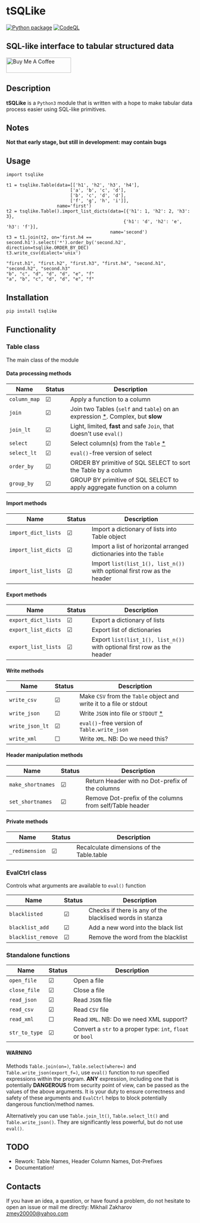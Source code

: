 # tSQLike

[![Python package](https://github.com/mezantrop/tSQLike/actions/workflows/python-package.yml/badge.svg)](https://github.com/mezantrop/tSQLike/actions/workflows/python-package.yml)
[![CodeQL](https://github.com/mezantrop/tSQLike/actions/workflows/codeql.yml/badge.svg)](https://github.com/mezantrop/tSQLike/actions/workflows/codeql.yml)

## SQL-like interface to tabular structured data

<a href="https://www.buymeacoffee.com/mezantrop" target="_blank"><img src="https://cdn.buymeacoffee.com/buttons/default-orange.png" alt="Buy Me A Coffee" height="41" width="174"></a>

## Description

**tSQLike** is a `Python3` module that is written with a hope to make tabular data process easier using SQL-like primitives.

## Notes

**Not that early stage, but still in development: may contain bugs**

## Usage

```Python3
import tsqlike

t1 = tsqlike.Table(data=[['h1', 'h2', 'h3', 'h4'],
                        ['a', 'b', 'c', 'd'],
                        ['b', 'c', 'd', 'd'],
                        ['f', 'g', 'h', 'i']],
                   name='first')
t2 = tsqlike.Table().import_list_dicts(data=[{'h1': 1, 'h2': 2, 'h3': 3},
                                            {'h1': 'd', 'h2': 'e', 'h3': 'f'}],
                                       name='second')
t3 = t1.join(t2, on='first.h4 == second.h1').select('*').order_by('second.h2', direction=tsqlike.ORDER_BY_DEC)
t3.write_csv(dialect='unix')

"first.h1", "first.h2", "first.h3", "first.h4", "second.h1", "second.h2", "second.h3"
"b", "c", "d", "d", "d", "e", "f"
"a", "b", "c", "d", "d", "e", "f"
```

## Installation

```sh
pip install tsqlike
```

## Functionality

### Table class

The main class of the module

#### Data processing methods

| Name        | Status  | Description                                                                                |
|-------------|---------|--------------------------------------------------------------------------------------------|
| `column_map`| &#9745; | Apply a function to a column                                                               |
| `join`      | &#9745; | Join two Tables (`self` and `table`) on an expression [*](#Warning). Complex, but **slow** |
| `join_lt`   | &#9745; | Light, limited, **fast** and safe `Join`, that doesn't use `eval()`                        |
| `select`    | &#9745; | Select column(s) from the `Table` [*](#Warning)                                            |
| `select_lt` | &#9745; | `eval()`-free version of select                                                            |
| `order_by`  | &#9745; | ORDER BY primitive of SQL SELECT to sort the Table by a column                             |
| `group_by`  | &#9745; | GROUP BY primitive of SQL SELECT to apply aggregate function on a column                   |

#### Import methods

| Name                | Status  | Description                                                             |
|---------------------|---------|-------------------------------------------------------------------------|
| `import_dict_lists` | &#9745; | Import a dictionary of lists into Table object                          |
| `import_list_dicts` | &#9745; | Import a list of horizontal arranged dictionaries into the `Table`      |
| `import_list_lists` | &#9745; | Import `list(list_1(), list_n())` with optional first row as the header |

#### Export methods

| Name                | Status  | Description                                                             |
|---------------------|---------|-------------------------------------------------------------------------|
| `export_dict_lists` | &#9745; | Export a dictionary of lists                                            |
| `export_list_dicts` | &#9745; | Export list of dictionaries                                             |
| `export_list_lists` | &#9745; | Export `list(list_1(), list_n())` with optional first row as the header |

#### Write methods

| Name            | Status  | Description                                                         |
|-----------------|---------|---------------------------------------------------------------------|
| `write_csv`     | &#9745; | Make `CSV` from the `Table` object and write it to a file or stdout |
| `write_json`    | &#9745; | Write `JSON` into file or `STDOUT` [*](#Warning)                    |
| `write_json_lt` | &#9745; | `eval()`-free version of `Table.write_json`                         |
| `write_xml`     | &#9744; | Write `XML`. NB: Do we need this?                                   |

#### Header manipulation methods

| Name              | Status  | Description                                                         |
|-------------------|---------|---------------------------------------------------------------------|
| `make_shortnames` | &#9745; | Return Header with no Dot-prefix of the columns                     |
| `set_shortnames`  | &#9745; | Remove Dot-prefix of the columns from self/Table header             |

#### Private methods

| Name           | Status  | Description                               |
|----------------|---------|-------------------------------------------|
| `_redimension` | &#9745; | Recalculate dimensions of the Table.table |

### EvalCtrl class

Controls what arguments are available to `eval()` function

| Name               | Status  | Description                                              |
|--------------------|---------|----------------------------------------------------------|
| `blacklisted`      | &#9745; | Checks if there is any of the blacklised words in stanza |
| `blacklist_add`    | &#9745; | Add a new word into the black list                       |
| `blacklist_remove` | &#9745; | Remove the word from the blacklist                       |

### Standalone functions

| Name          | Status  | Description                                                |
|---------------|---------|------------------------------------------------------------|
| `open_file`   | &#9745; | Open a file                                                |
| `close_file`  | &#9745; | Close a file                                               |
| `read_json`   | &#9745; | Read `JSON` file                                           |
| `read_csv`    | &#9745; | Read `CSV` file                                            |
| `read_xml`    | &#9744; | Read `XML`. NB: Do we need XML support?                    |
| `str_to_type` | &#9745; | Convert a `str` to a proper type: `int`, `float` or `bool` |

#### WARNING

Methods `Table.join(on=)`, `Table.select(where=)` and `Table.write_json(export_f=)`, use `eval()` function
to run specified expressions within the program. **ANY** expression, including one that is potentially **DANGEROUS**
from security point of view, can be passed as the values of the above arguments. It is your duty to ensure correctness
and safety of these arguments and `EvalCtrl` helps to block potentially dangerous function/method names.

Alternatively you can use `Table.join_lt()`, `Table.select_lt()` and `Table.write_json()`. They are significantly less
powerful, but do not use `eval()`.

## TODO

* Rework: Table Names, Header Column Names, Dot-Prefixes
* Documentation!

## Contacts

If you have an idea, a question, or have found a problem, do not hesitate to open an issue or mail me directly:
Mikhail Zakharov <zmey20000@yahoo.com>
